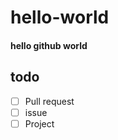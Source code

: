 hello-world
===========

#### hello github world

## todo

- [ ] Pull request
- [ ] issue
- [ ] Project
